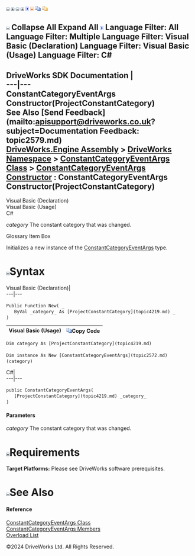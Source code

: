 ![](dotnetimages/collapse.gif) ![](dotnetimages/expand.gif) ![](dotnetimages/collapse.gif) ![](dotnetimages/expand.gif) ![](dotnetimages/drpdown.gif) ![](dotnetimages/drpdown_orange.gif) ![](dotnetimages/copycode.gif) ![](dotnetimages/copycodeHighlight.gif)

![](dotnetimages/collapse.gif) Collapse All Expand All ![](dotnetimages/drpdown.gif) Language Filter: All  Language Filter: Multiple  Language Filter: Visual Basic (Declaration) Language Filter: Visual Basic (Usage) Language Filter: C#  
---  
DriveWorks SDK Documentation  |   
---|---  
ConstantCategoryEventArgs Constructor(ProjectConstantCategory)   
See Also [Send Feedback](mailto:apisupport@driveworks.co.uk?subject=Documentation Feedback: topic2579.md)  
[DriveWorks.Engine Assembly](topic2156.md) > [DriveWorks Namespace](topic2159.md) > [ConstantCategoryEventArgs Class](topic2572.md) > [ConstantCategoryEventArgs Constructor](topic2578.md) : ConstantCategoryEventArgs Constructor(ProjectConstantCategory)  
---  
  
Visual Basic (Declaration)    
Visual Basic (Usage)    
C# 

_category_
    The constant category that was changed.

Glossary Item Box

Initializes a new instance of the [ConstantCategoryEventArgs](topic2572.md) type. 

# ![](dotnetimages/collapse.gif)Syntax

Visual Basic (Declaration)|   
---|---  
      
    
    Public Function New( _
       ByVal _category_ As [ProjectConstantCategory](topic4219.md) _
    )  
  
Visual Basic (Usage)| ![](dotnetimages/copycode.gif)Copy Code  
---|---  
      
    
    Dim category As [ProjectConstantCategory](topic4219.md)
     
    Dim instance As New [ConstantCategoryEventArgs](topic2572.md)(category)  
  
C#|   
---|---  
      
    
    public ConstantCategoryEventArgs( 
       [ProjectConstantCategory](topic4219.md) _category_
    )  
  
#### Parameters

 _category_
    The constant category that was changed.

# ![](dotnetimages/collapse.gif)Requirements

**Target Platforms:** Please see DriveWorks software prerequisites.

# ![](dotnetimages/collapse.gif)See Also

#### Reference

[ConstantCategoryEventArgs Class](topic2572.md)   
[ConstantCategoryEventArgs Members](topic2573.md)   
[Overload List](topic2578.md)

©2024 DriveWorks Ltd. All Rights Reserved.
